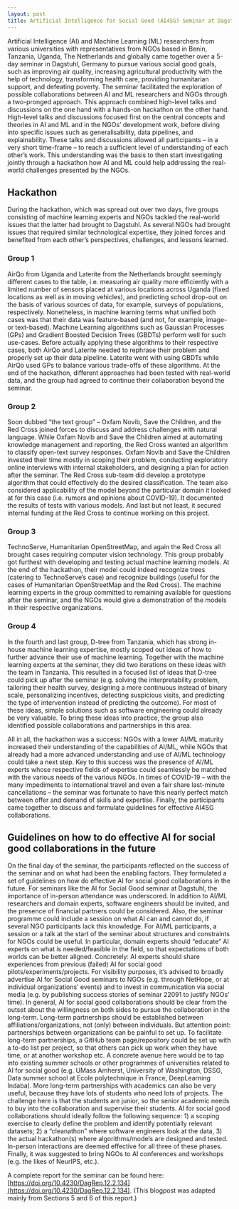 ```yaml
---
layout: post
title: Artificial Intelligence for Social Good (AI4SG) Seminar at Dagstuhl 2022
---
```


Artificial Intelligence (AI) and Machine Learning (ML) researchers from various universities with representatives from NGOs based in Benin, Tanzania, Uganda, The Netherlands and globally came together over a 5-day seminar in Dagstuhl, Germany to pursue various social good goals, such as improving air quality, increasing agricultural productivity with the help of technology, transforming health care, providing humanitarian support, and defeating poverty. The seminar facilitated the exploration of possible collaborations between AI and ML researchers and NGOs through a two-pronged approach. This approach combined high-level talks and discussions on the one hand with a hands-on hackathon on the other hand. High-level talks and discussions focused first on the central concepts and theories in AI and ML and in the NGOs’ development work, before diving into specific issues such as generalisability, data pipelines, and explainability. These talks and discussions allowed all participants – in a very short time-frame – to reach a sufficient level of understanding of each other’s work. This understanding was the basis to then start investigating jointly through a hackathon how AI and ML could help addressing the real-world challenges presented by the NGOs.

## Hackathon 

During the hackathon, which was spread out over two days, five groups consisting of machine learning experts and NGOs tackled the real-world issues that the latter had brought to Dagstuhl. As several NGOs had brought issues that required similar technological expertise, they joined forces and benefited from each other’s perspectives, challenges, and lessons learned. 

### Group 1 
AirQo from Uganda and Laterite from the Netherlands brought seemingly different cases to the table, i.e. measuring air quality more efficiently with a limited number of sensors placed at various locations across Uganda (fixed locations as well as in moving vehicles), and predicting school drop-out on the basis of various sources of data, for example, surveys of populations, respectively. Nonetheless, in machine learning terms what unified both cases was that their data was feature-based (and not, for example, image- or text-based). Machine Learning algorithms such as Gaussian Processes (GPs) and Gradient Boosted Decision Trees (GBDTs) perform well for such use-cases. Before actually applying these algorithms to their respective cases, both AirQo and Laterite needed to rephrase their problem and properly set up their data pipeline. Laterite went with using GBDTs while AirQo used GPs to balance various trade-offs of these algorithms. At the end of the hackathon, different approaches had been tested with real-world data, and the group had agreed to continue their collaboration beyond the seminar. 

### Group 2 
Soon dubbed “the text group” – Oxfam Novib, Save the Children, and the Red Cross joined forces to discuss and address challenges with natural language. While Oxfam Novib and Save the Children aimed at automating knowledge management and reporting, the Red Cross wanted an algorithm to classify open-text survey responses. Oxfam Novib and Save the Children invested their time mostly in scoping their problem, conducting exploratory online interviews with internal stakeholders, and designing a plan for action after the seminar. The Red Cross sub-team did develop a prototype algorithm that could effectively do the desired classification. The team also considered applicability of the model beyond the particular domain it looked at for this case (i.e. rumors and opinions about COVID-19). It documented the results of tests with various models. And last but not least, it secured internal funding at the Red Cross to continue working on this project. 

### Group 3 
TechnoServe, Humanitarian OpenStreetMap, and again the Red Cross all brought cases requiring computer vision technology. This group probably got furthest with developing and testing actual machine learning models. At the end of the hackathon, their model could indeed recognize trees (catering to TechnoServe’s case) and recognize buildings (useful for the cases of Humanitarian OpenStreetMap and the Red Cross). The machine learning experts in the group committed to remaining available for questions after the seminar, and the NGOs would give a demonstration of the models in their respective organizations. 

### Group 4 
In the fourth and last group, D-tree from Tanzania, which has strong in-house machine learning expertise, mostly scoped out ideas of how to further advance their use of machine learning. Together with the machine learning experts at the seminar, they did two iterations on these ideas with the team in Tanzania. This resulted in a focused list of ideas that D-tree could pick up after the seminar (e.g. solving the interpretability problem, tailoring their health survey, designing a more continuous instead of binary scale, personalizing incentives, detecting suspicious visits, and predicting the type of intervention instead of predicting the outcome). For most of these ideas, simple solutions such as software engineering could already be very valuable. To bring these ideas into practice, the group also identified possible collaborations and partnerships in this area. 

All in all, the hackathon was a success: NGOs with a lower AI/ML maturity increased their understanding of the capabilities of AI/ML, while NGOs that already had a more advanced understanding and use of AI/ML technology could take a next step. Key to this success was the presence of AI/ML experts whose respective fields of expertise could seamlessly be matched with the various needs of the various NGOs. In times of COVID-19 – with the many impediments to international travel and even a fair share last-minute cancellations – the seminar was fortunate to have this nearly perfect match between offer and demand of skills and expertise. Finally, the participants came together to discuss and formulate guidelines for effective AI4SG collaborations.


## Guidelines on how to do effective AI for social good collaborations in the future

On the final day of the seminar, the participants reflected on the success of the seminar and on what had been the enabling factors. They formulated a set of guidelines on how do effective AI for social good collaborations in the future. For seminars like the AI for Social Good seminar at Dagstuhl, the importance of in-person attendance was underscored. In addition to AI/ML researchers and domain experts, software engineers should be invited, and the presence of financial partners could be considered. Also, the seminar programme could include a session on what AI can and cannot do, if several NGO participants lack this knowledge. For AI/ML participants, a session or a talk at the start of the seminar about structures and constraints for NGOs could be useful. In particular, domain experts should “educate” AI experts on what is needed/feasible in the field, so that expectations of both worlds can be better aligned. Concretely: AI experts should share experiences from previous (failed) AI for social good pilots/experiments/projects. For visibility purposes, it’s advised to broadly advertise AI for Social Good seminars to NGOs (e.g. through NetHope, or at individual organizations’ events) and to invest in communication via social media (e.g. by publishing success stories of seminar 22091 to justify NGOs’ time). In general, AI for social good collaborations should be clear from the outset about the willingness on both sides to pursue the collaboration in the long-term. Long-term partnerships should be established between affiliations/organizations, not (only) between individuals. But attention point: partnerships between organizations can be painful to set up. To facilitate long-term partnerships, a GitHub team page/repository could be set up with a to-do list per project, so that others can pick up work when they have time, or at another workshop etc. A concrete avenue here would be to tap into existing summer schools or other programmes of universities related to AI for social good (e.g. UMass Amherst, University of Washington, DSSG, Data summer school at Ecole polytechnique in France, DeepLearning Indaba). More long-term partnerships with academics can also be very useful, because they have lots of students who need lots of projects. The challenge here is that the students are junior, so the senior academic needs to buy into the collaboration and supervise their students. AI for social good collaborations should ideally follow the following sequence: 1) a scoping exercise to clearly define the problem and identify potentially relevant datasets; 2) a “cleanathon” where software engineers look at the data, 3) the actual hackathon(s) where algorithms/models are designed and tested. In-person interactions are deemed effective for all three of these phases. Finally, it was suggested to bring NGOs to AI conferences and workshops (e.g. the likes of NeurIPS, etc.).

A complete report for the seminar can be found here: [https://doi.org/10.4230/DagRep.12.2.134](https://doi.org/10.4230/DagRep.12.2.134).
(This blogpost was adapted mainly from Sections 5 and 6 of this report.)
